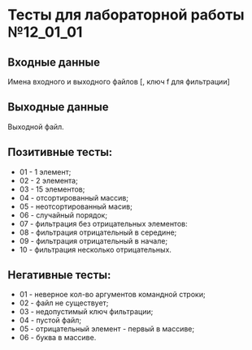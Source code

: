 # Тесты для лабораторной работы №12_01_01

## Входные данные
Имена входного и выходного файлов [, ключ f для фильтрации]

## Выходные данные
Выходной файл.

## Позитивные тесты:
- 01 - 1 элемент;
- 02 - 2 элемента;
- 03 - 15 элементов;
- 04 - отсортированный массив;
- 05 - неотсортированный масив;
- 06 - случайный порядок;
- 07 - фильтрация без отрицательных элементов:
- 08 - фильтрация отрицательный в середине;
- 09 - фильтрация отрицательный в начале;
- 10 - фильтрация несколько отрицательных.


## Негативные тесты:
- 01 - неверное кол-во аргументов командной строки;
- 02 - файл не существует;
- 03 - недопустимый ключ фильтрации;
- 04 - пустой файл;
- 05 - отрицательный элемент - первый в массиве;
- 06 - буква в массиве.
